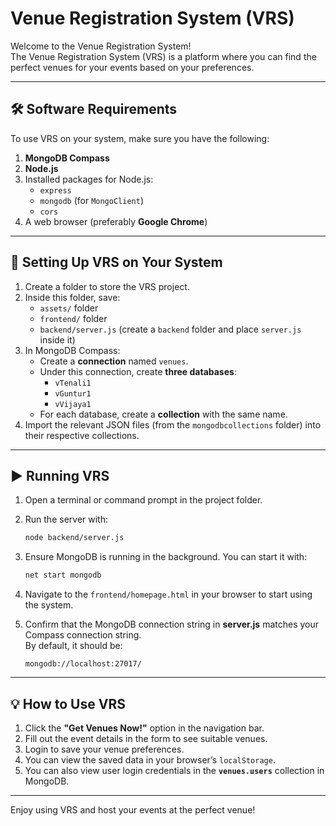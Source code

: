 # Venue Registration System (VRS)

Welcome to the Venue Registration System!  
The Venue Registration System (VRS) is a platform where you can find the perfect venues for your events based on your preferences.

---

## 🛠️ Software Requirements

To use VRS on your system, make sure you have the following:

1. **MongoDB Compass**
2. **Node.js**
3. Installed packages for Node.js:
   - `express`
   - `mongodb` (for `MongoClient`)
   - `cors`
4. A web browser (preferably **Google Chrome**)

---

## 📂 Setting Up VRS on Your System

1. Create a folder to store the VRS project.
2. Inside this folder, save:
   - `assets/` folder
   - `frontend/` folder
   - `backend/server.js` (create a `backend` folder and place `server.js` inside it)
3. In MongoDB Compass:
   - Create a **connection** named `venues`.
   - Under this connection, create **three databases**:
     - `vTenali1`
     - `vGuntur1`
     - `vVijaya1`
   - For each database, create a **collection** with the same name.
4. Import the relevant JSON files (from the `mongodbcollections` folder) into their respective collections.

---

## ▶️ Running VRS

1. Open a terminal or command prompt in the project folder.
2. Run the server with:

   ```bash
   node backend/server.js
   ```

3. Ensure MongoDB is running in the background. You can start it with:

   ```bash
   net start mongodb
   ```

4. Navigate to the `frontend/homepage.html` in your browser to start using the system.
5. Confirm that the MongoDB connection string in **server.js** matches your Compass connection string.  
   By default, it should be:

   ```
   mongodb://localhost:27017/
   ```

---

## 💡 How to Use VRS

1. Click the **"Get Venues Now!"** option in the navigation bar.
2. Fill out the event details in the form to see suitable venues.
3. Login to save your venue preferences.
4. You can view the saved data in your browser’s `localStorage`.
5. You can also view user login credentials in the **`venues.users`** collection in MongoDB.

---

Enjoy using VRS and host your events at the perfect venue!
